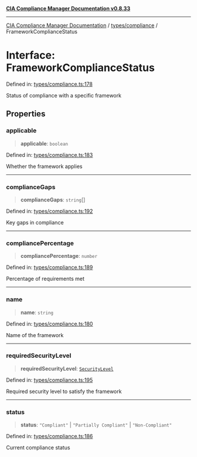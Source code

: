 [**CIA Compliance Manager Documentation v0.8.33**](../../../README.md)

***

[CIA Compliance Manager Documentation](../../../modules.md) / [types/compliance](../README.md) / FrameworkComplianceStatus

# Interface: FrameworkComplianceStatus

Defined in: [types/compliance.ts:178](https://github.com/Hack23/cia-compliance-manager/blob/1f4f2c51bc48d917eff1eb43881cee05d381f406/src/types/compliance.ts#L178)

Status of compliance with a specific framework

## Properties

### applicable

> **applicable**: `boolean`

Defined in: [types/compliance.ts:183](https://github.com/Hack23/cia-compliance-manager/blob/1f4f2c51bc48d917eff1eb43881cee05d381f406/src/types/compliance.ts#L183)

Whether the framework applies

***

### complianceGaps

> **complianceGaps**: `string`[]

Defined in: [types/compliance.ts:192](https://github.com/Hack23/cia-compliance-manager/blob/1f4f2c51bc48d917eff1eb43881cee05d381f406/src/types/compliance.ts#L192)

Key gaps in compliance

***

### compliancePercentage

> **compliancePercentage**: `number`

Defined in: [types/compliance.ts:189](https://github.com/Hack23/cia-compliance-manager/blob/1f4f2c51bc48d917eff1eb43881cee05d381f406/src/types/compliance.ts#L189)

Percentage of requirements met

***

### name

> **name**: `string`

Defined in: [types/compliance.ts:180](https://github.com/Hack23/cia-compliance-manager/blob/1f4f2c51bc48d917eff1eb43881cee05d381f406/src/types/compliance.ts#L180)

Name of the framework

***

### requiredSecurityLevel

> **requiredSecurityLevel**: [`SecurityLevel`](../../cia/type-aliases/SecurityLevel.md)

Defined in: [types/compliance.ts:195](https://github.com/Hack23/cia-compliance-manager/blob/1f4f2c51bc48d917eff1eb43881cee05d381f406/src/types/compliance.ts#L195)

Required security level to satisfy the framework

***

### status

> **status**: `"Compliant"` \| `"Partially Compliant"` \| `"Non-Compliant"`

Defined in: [types/compliance.ts:186](https://github.com/Hack23/cia-compliance-manager/blob/1f4f2c51bc48d917eff1eb43881cee05d381f406/src/types/compliance.ts#L186)

Current compliance status
